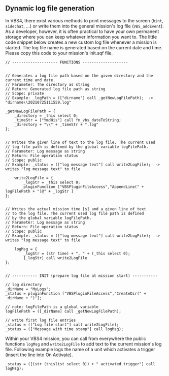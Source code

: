 ## Dynamic log file generation 
In VBS4, there exist various methods to print messages to the screen (<code>hint</code>, <code>sidechat</code>, ...) or write them into the general mission's log file (<code>VBS_addEvent</code>).
As a developer, however, it is often practical to have your own permanent storage where you can keep whatever information you want to.
The little code snippet below creates a new custom log file whenever a mission is started.
The log file name is generated based on the current date and time.
Please copy this code to your mission's init.sqf file.

```
// -------------------- FUNCTIONS --------------------


// Generates a log file path based on the given directory and the current time and date.
// Parameter: The directory as string
// Return: Generated log file path as string
// Scope: private
// Example: _logPath = (["dirname"] call _getNewLogFilePath);  ->  "dirname\\20210725111559.log"

_getNewLogFilePath = {
	_directory = _this select 0;
    _timeStr = ["YmdHis"] call fn_vbs_dateToString;
	_directory + "\\" + _timeStr + ".log"
};


// Writes the given line of text to the log file. The current used
// log file path is defined by the global variable logFilePath.
// Parameter: Log message as string
// Return: File operation status
// Scope: public
// Example: _status = (["log message text"] call write2LogFile);  ->  writes "log message text" to file

	write2LogFile = {
		_logStr = _this select 0;
		pluginFunction ["VBSPluginFileAccess","AppendLine(" + logFilePath + ")@" + _logStr ]
};


// Writes the actual mission time [s] and a given line of text  
// to the log file. The current used log file path is defined 
// by the global variable logFilePath.
// Parameter: Log message as string
// Return: File operation status
// Scope: public
// Example: _status = (["log message text"] call write2LogFile);  ->  writes "log message text" to file

	logMsg = {
		_logStr = (str time) + ", " + (_this select 0);
		[_logStr] call write2LogFile
};


// ----------- INIT (prepare log file at mission start) -----------

// log directory
_dirName = "MyLogs";  
_status = pluginFunction ["VBSPluginFileAccess","CreateDir(" + _dirName + ")"];

// note: logFilePath is a global variable
logFilePath = ([_dirName] call _getNewLogFilePath);

// write first log file entries
_status = (["Log file start"] call write2LogFile);
_status = (["Message with time stamp"] call logMsg);
```

Within your VBS4 mission, you can call from everywhere the public functions <code>logMsg</code> and <code>write2LogFile</code> to add text to the current mission's log file.
Following example logs the name of a unit which activates a trigger (insert the line into On Activate).

```    
_status = ([(str (thislist select 0)) + " activated trigger"] call logMsg); 
```
